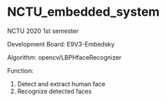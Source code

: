# NCTU_embedded_system
NCTU 2020 1st semester

Development Board: E9V3-Embedsky

Algorithm: opencv/LBPHfaceRecognizer

Function:
1. Detect and extract human face 
2. Recognize detected faces
